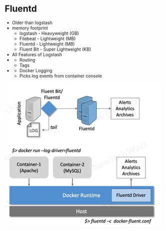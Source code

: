 # Fluentd


- Older than logstash
- memory footprint
  - logstash - Heavyweight (GB)
  - Filebeat - Lightweight (MB)
  - Fluentd - Lightweight (MB)
  - Fluent Bit - Super Lightweight (KB)
- All Features of Logstash
- + Routing
  - Tags
- + Docker Logging
  - Picks log events from container console

![Alt text](./images/image-43.png)